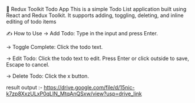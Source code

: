 📝 Redux Toolkit Todo App
This is a simple Todo List application built using React and Redux Toolkit. It supports adding, toggling, deleting, and inline editing of todo items

✍️ How to Use
-> Add Todo: Type in the input and press Enter.

-> Toggle Complete: Click the todo text.

-> Edit Todo: Click the todo text to edit. Press Enter or click outside to save, Escape to cancel.

-> Delete Todo: Click the x button.

result
output :- https://drive.google.com/file/d/15nic-k7zp8XxzULxP0qLIN_MtqAnQSxw/view?usp=drive_link
